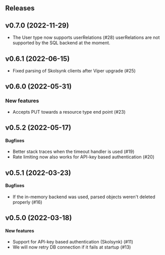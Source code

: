 ## Releases

## v0.7.0 (2022-11-29)
  - The User type now supports userRelations (#28)
    userRelations are not supported by the SQL backend at the moment.

## v0.6.1 (2022-06-15)
  - Fixed parsing of Skolsynk clients after Viper upgrade (#25)

## v0.6.0 (2022-05-31)
### New features
  - Accepts PUT towards a resource type end point (#23)

## v0.5.2 (2022-05-17)
#### Bugfixes
  - Better stack traces when the timeout handler is used (#19)
  - Rate limiting now also works for API-key based authentication (#20)

## v0.5.1 (2022-03-23)
#### Bugfixes
  - If the in-memory backend was used, parsed objects weren't deleted
    properly (#16)

## v0.5.0 (2022-03-18)
#### New features
  - Support for API-key based authentication (Skolsynk) (#11)
  - We will now retry DB connection if it fails at startup (#13)
